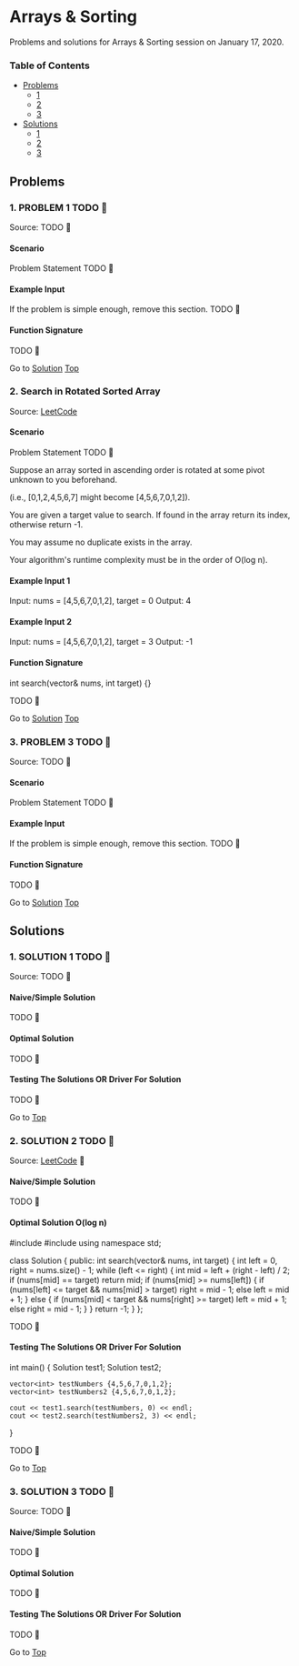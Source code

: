 <!-- Don't remove -->
<a name="top"/>

# Arrays & Sorting

Problems and solutions for Arrays & Sorting session on January 17, 2020.

### Table of Contents

* [Problems](#problems)
  * [1](#p1)
  * [2](#p2)
  * [3](#p3)
* [Solutions](#solutions)
  * [1](#s1)
  * [2](#s2)
  * [3](#s3)

<!-- Don't remove -->
<a name="problems"/>

## Problems

<a name="p1"/>

### 1. PROBLEM 1 TODO :bug:

Source: TODO :bug:

#### Scenario

Problem Statement TODO :bug:

#### Example Input

If the problem is simple enough, remove this section. TODO :bug:

#### Function Signature

TODO :bug:

<!-- Don't remove -->
Go to [Solution](#s1)   [Top](#top)

<!-- Don't remove -->
<a name="p2"/>

### 2. Search in Rotated Sorted Array

Source: [LeetCode](https://leetcode.com/problems/search-in-rotated-sorted-array/)

#### Scenario

Problem Statement TODO :bug:

Suppose an array sorted in ascending order is rotated at some pivot unknown to you beforehand.

(i.e., [0,1,2,4,5,6,7] might become [4,5,6,7,0,1,2]).

You are given a target value to search. If found in the array return its index, otherwise return -1.

You may assume no duplicate exists in the array.

Your algorithm's runtime complexity must be in the order of O(log n).

#### Example Input 1
Input: nums = [4,5,6,7,0,1,2], target = 0
Output: 4

#### Example Input 2

Input: nums = [4,5,6,7,0,1,2], target = 3
Output: -1


#### Function Signature
int search(vector<int>& nums, int target) {}

TODO :bug:

<!-- Don't remove -->
Go to [Solution](#s2)   [Top](#top)

<!-- Don't remove -->
<a name="p3"/>

### 3. PROBLEM 3 TODO :bug:

Source: TODO :bug:

#### Scenario

Problem Statement TODO :bug:

#### Example Input

If the problem is simple enough, remove this section. TODO :bug:

#### Function Signature

TODO :bug:

<!-- Don't remove -->
Go to [Solution](#s3)   [Top](#top)

<!-- Don't remove -->
<a name="solutions"/>

## Solutions

<!-- Don't remove -->
<a name="s1"/>

### 1. SOLUTION 1 TODO :bug:

Source: TODO :bug:

#### Naive/Simple Solution

TODO :bug:

#### Optimal Solution

TODO :bug:

#### Testing The Solutions OR Driver For Solution

TODO :bug:

<!-- Don't remove -->
Go to [Top](#top)

<!-- Don't remove -->
<a name="s2"/>

### 2. SOLUTION 2 TODO :bug:

Source: <a href="https://leetcode.com/problems/search-in-rotated-sorted-array/">LeetCode</a> :bug:

#### Naive/Simple Solution

TODO :bug:

#### Optimal Solution O(log n)

#include <iostream>
#include <vector>
using namespace std;

class Solution {
public:
    int search(vector<int>& nums, int target) {
        int left = 0, right = nums.size() - 1;
        while (left <= right) {
            int mid = left + (right - left) / 2;
            if (nums[mid] == target) return mid;
            if (nums[mid] >= nums[left]) {
                if (nums[left] <= target && nums[mid] > target) right = mid - 1;
                else left = mid + 1;
            } else {
                if (nums[mid] < target && nums[right] >= target) left = mid + 1;
                else right = mid - 1;
            }
        }
        return -1;
    }
};

TODO :bug:

#### Testing The Solutions OR Driver For Solution

int main()
{
    Solution test1;
    Solution test2;

    vector<int> testNumbers {4,5,6,7,0,1,2};
    vector<int> testNumbers2 {4,5,6,7,0,1,2};

    cout << test1.search(testNumbers, 0) << endl;
    cout << test2.search(testNumbers2, 3) << endl;
}

TODO :bug:

<!-- Don't remove -->
Go to [Top](#top)

<!-- Don't remove -->
<a name="s3"/>

### 3. SOLUTION 3 TODO :bug:

Source: TODO :bug:

#### Naive/Simple Solution

TODO :bug:

#### Optimal Solution

TODO :bug:

#### Testing The Solutions OR Driver For Solution

TODO :bug:

<!-- Don't remove -->
Go to [Top](#top)
